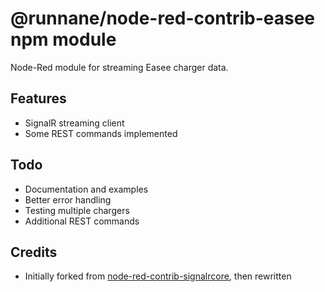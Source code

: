 
# @runnane/node-red-contrib-easee npm module
Node-Red module for streaming Easee charger data. 

## Features
+ SignalR streaming client
+ Some REST commands implemented

## Todo
+ Documentation and examples
+ Better error handling
+ Testing multiple chargers
+ Additional REST commands

## Credits
+ Initially forked from [node-red-contrib-signalrcore](https://github.com/scottpage/node-red-contrib-signalrcore), then rewritten